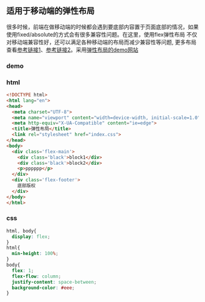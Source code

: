 ## 适用于移动端的弹性布局

[参考链接1]: https://www.cnblogs.com/xuyuntao/articles/6391728.html
[参考链接2]: https://www.cnblogs.com/Renyi-Fan/p/8116310.html
[弹性布局的demo网站]: www.talebase.com
很多时候，前端在做移动端的时候都会遇到要底部内容置于页面底部的情况，如果使用fixed/absolute的方式会有很多兼容性问题。在这里，使用flex弹性布局
不仅对移动端兼容性好，还可以满足各种移动端的布局而减少兼容性等问题, 更多布局查看[参考链接1]、[参考链接2]。采用[弹性布局的demo网站]

### demo

<layout-flex></layout-flex>

### html
```html
<!DOCTYPE html>
<html lang="en">
<head>
  <meta charset="UTF-8">
  <meta name="viewport" content="width=device-width, initial-scale=1.0">
  <meta http-equiv="X-UA-Compatible" content="ie=edge">
  <title>弹性布局</title>
  <link rel="stylesheet" href="index.css">
</head>
<body>
  <div class='flex-main'>
    <div class='black'>block1</div>
    <div class='black'>block2</div>
    <p>pppppp</p>
  </div>
  <div class='flex-footer'>
    底部版权
  </div>
</body>
</html>
```

### css

```css
html, body{
  display: flex;
}
html{
  min-height: 100%;
}
body{
  flex: 1;
  flex-flow: column;
  justify-content: space-between;
  background-color: #eee;
}
```


